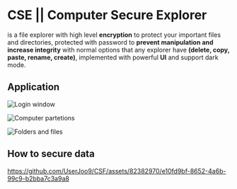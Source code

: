 # CSE || Computer Secure Explorer

is a file explorer with high level **encryption** to protect your important files and directories,
protected with password to **prevent manipulation and increase integrity**
with normal options that any explorer have **(delete, copy, paste, rename, create)**,
implemented with powerful **UI** and support dark mode.


## Application

![Login window](https://github.com/UserJoo9/CSF/assets/82382970/ca4c1e5a-1139-4c6b-87ed-3633d51abbac)

![Computer partetions](https://github.com/UserJoo9/CSF/assets/82382970/8b8ffd59-2e53-4c06-b1f1-2c078ec1db1f)

![Folders and files](https://github.com/UserJoo9/CSF/assets/82382970/d42b655e-f557-445b-a82e-1e1b92549f80)

## How to secure data

https://github.com/UserJoo9/CSF/assets/82382970/e10fd9bf-8652-4a6b-99c9-b2bba7c3a9a8


